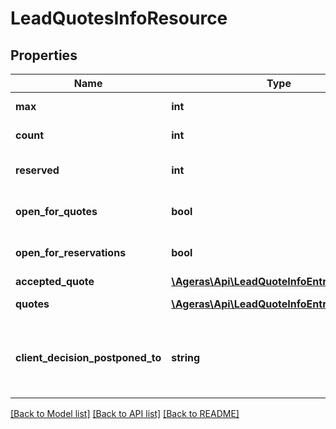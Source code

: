 # LeadQuotesInfoResource

## Properties
Name | Type | Description | Notes
------------ | ------------- | ------------- | -------------
**max** | **int** | Max Offer count. | [optional] 
**count** | **int** | Number of offers. | [optional] 
**reserved** | **int** | Number of reserved spots. | [optional] 
**open_for_quotes** | **bool** | Open for quotes. | [optional] [default to false]
**open_for_reservations** | **bool** | Status of the reservation | [optional] [default to false]
**accepted_quote** | [**\Ageras\Api\LeadQuoteInfoEntryResource**](LeadQuoteInfoEntryResource.md) |  | [optional] 
**quotes** | [**\Ageras\Api\LeadQuoteInfoEntryResource[]**](LeadQuoteInfoEntryResource.md) | List of offers. | [optional] 
**client_decision_postponed_to** | **string** | Date the client match decision is postponed to. | [optional] 

[[Back to Model list]](../README.md#documentation-for-models) [[Back to API list]](../README.md#documentation-for-api-endpoints) [[Back to README]](../README.md)


